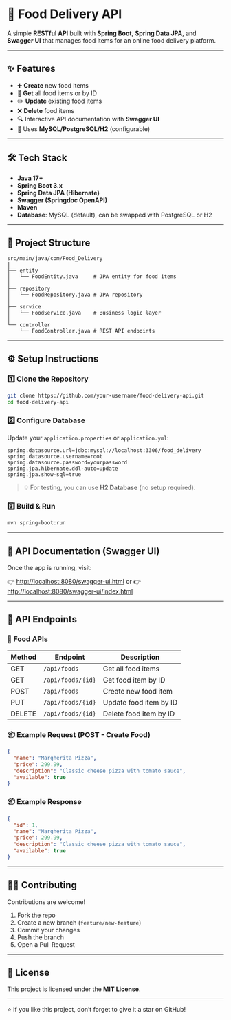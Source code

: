 # 🍕 Food Delivery API

A simple **RESTful API** built with **Spring Boot**, **Spring Data JPA**, and **Swagger UI** that manages food items for an online food delivery platform.

---

## ✨ Features

* ➕ **Create** new food items
* 📜 **Get** all food items or by ID
* ✏️ **Update** existing food items
* ❌ **Delete** food items
* 🔍 Interactive API documentation with **Swagger UI**
* 💾 Uses **MySQL/PostgreSQL/H2** (configurable)

---

## 🛠️ Tech Stack

* **Java 17+**
* **Spring Boot 3.x**
* **Spring Data JPA (Hibernate)**
* **Swagger (Springdoc OpenAPI)**
* **Maven**
* **Database**: MySQL (default), can be swapped with PostgreSQL or H2

---

## 📂 Project Structure

```
src/main/java/com/Food_Delivery
│
├── entity
│   └── FoodEntity.java     # JPA entity for food items
│
├── repository
│   └── FoodRepository.java # JPA repository
│
├── service
│   └── FoodService.java    # Business logic layer
│
└── controller
    └── FoodController.java # REST API endpoints
```

---

## ⚙️ Setup Instructions

### 1️⃣ Clone the Repository

```bash
git clone https://github.com/your-username/food-delivery-api.git
cd food-delivery-api
```

### 2️⃣ Configure Database

Update your `application.properties` or `application.yml`:

```properties
spring.datasource.url=jdbc:mysql://localhost:3306/food_delivery
spring.datasource.username=root
spring.datasource.password=yourpassword
spring.jpa.hibernate.ddl-auto=update
spring.jpa.show-sql=true
```

> 💡 For testing, you can use **H2 Database** (no setup required).

### 3️⃣ Build & Run

```bash
mvn spring-boot:run
```

---

## 📖 API Documentation (Swagger UI)

Once the app is running, visit:

👉 [http://localhost:8080/swagger-ui.html](http://localhost:8080/swagger-ui.html)
or
👉 [http://localhost:8080/swagger-ui/index.html](http://localhost:8080/swagger-ui/index.html)

---

## 🚀 API Endpoints

### 🔹 Food APIs

| Method | Endpoint          | Description            |
| ------ | ----------------- | ---------------------- |
| GET    | `/api/foods`      | Get all food items     |
| GET    | `/api/foods/{id}` | Get food item by ID    |
| POST   | `/api/foods`      | Create new food item   |
| PUT    | `/api/foods/{id}` | Update food item by ID |
| DELETE | `/api/foods/{id}` | Delete food item by ID |

### 📦 Example Request (POST - Create Food)

```json
{
  "name": "Margherita Pizza",
  "price": 299.99,
  "description": "Classic cheese pizza with tomato sauce",
  "available": true
}
```

### 📦 Example Response

```json
{
  "id": 1,
  "name": "Margherita Pizza",
  "price": 299.99,
  "description": "Classic cheese pizza with tomato sauce",
  "available": true
}
```

---

## 🧑‍💻 Contributing

Contributions are welcome!

1. Fork the repo
2. Create a new branch (`feature/new-feature`)
3. Commit your changes
4. Push the branch
5. Open a Pull Request

---

## 📜 License

This project is licensed under the **MIT License**.

---

⭐ If you like this project, don’t forget to give it a star on GitHub!

